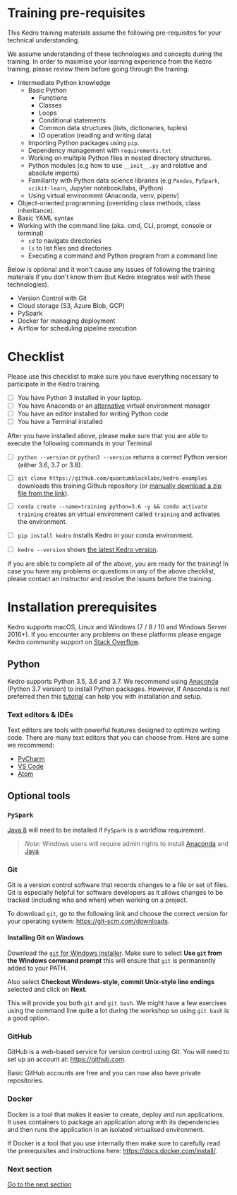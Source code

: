 # Training pre-requisites
This Kedro training materials assume the following pre-requisites for your technical understanding.

We assume understanding of these technologies and concepts during the training. In order to maximise your learning experience from the Kedro training, please review them before going through the training.

- Intermediate Python knowledge
  - Basic Python
    - Functions
    - Classes
    - Loops
    - Conditional statements
    - Common data structures (lists, dictionaries, tuples)
    - IO operation (reading and writing data)
  - Importing Python packages using `pip`.
  - Dependency management with `requirements.txt`
  - Working on multiple Python files in nested directory structures.
  - Python modules (e.g how to use `__init__.py` and relative and absolute imports)
  - Familiarity with Python data science libraries (e.g `Pandas`, `PySpark`, `scikit-learn`, Jupyter notebook/labs, iPython)
  - Using virtual environment (Anaconda, venv, pipenv)
- Object-oriented programming (overriding class methods, class inheritance).
- Basic YAML syntax
- Working with the command line (aka. cmd, CLI, prompt, console or terminal)
  -  `cd` to navigate directories
  -  `ls` to list files and directories
  -  Executing a command and Python program from a command line

Below is optional and it won't cause any issues of following the training materials if you don't know them (but Kedro integrates well with these technologies).
- Version Control with Git
- Cloud storage (S3, Azure Blob, GCP)
- PySpark
- Docker for managing deployment
- Airflow for scheduling pipeline execution

# Checklist
Please use this checklist to make sure you have everything necessary to participate in the Kedro training.

- [ ] You have Python 3 installed in your laptop.
- [ ] You have Anaconda or an [alternative](https://github.com/quantumblacklabs/kedro-examples/blob/master/kedro-training/docs/02_virtual-environment.md) virtual environment manager
- [ ] You have an editor installed for writing Python code
- [ ] You have a Terminal installed

After you have installed above, please make sure that you are able to execute the following commands in your Terminal
- [ ]  `python --version` or `python3 --version` returns a correct Python version (either 3.6, 3.7 or 3.8).
- [ ] `git clone https://github.com/quantumblacklabs/kedro-examples` downloads this training Github repository (or [manually download a zip file from the link](https://stackoverflow.com/questions/2751227/how-to-download-source-in-zip-format-from-github)).

- [ ] `conda create --name=training python=3.6 -y && conda activate training` creates an virtual environment called `training` and activates the environment.

- [ ] `pip install kedro` installs Kedro in your conda environment.

- [ ]  `kedro --version` shows [the latest Kedro version](https://pypi.org/project/kedro/).


If you are able to complete all of the above, you are ready for the training! In case you have any problems or questions in any of the above checklist, please contact an instructor and resolve the issues before the training.

# Installation prerequisites

Kedro supports macOS, Linux and Windows (7 / 8 / 10 and Windows Server 2016+). If you encounter any problems on these platforms please engage Kedro community support on [Stack Overflow](https://stackoverflow.com/questions/tagged/kedro).

## Python

Kedro supports Python 3.5, 3.6 and 3.7. We recommend using [Anaconda](https://www.anaconda.com/download) (Python 3.7 version) to install Python packages. However, if Anaconda is not preferred then this [tutorial](https://realpython.com/installing-python/) can help you with installation and setup.

### Text editors & IDEs
Text editors are tools with powerful features designed to optimize writing code. There are many text editors that you can choose from. Here are some we recommend:

- [PyCharm](https://www.jetbrains.com/pycharm/download/)
- [VS Code](https://code.visualstudio.com/)
- [Atom](https://atom.io/)

## Optional tools

### `PySpark`

[Java 8](https://www.oracle.com/technetwork/java/javase/downloads/index.html) will need to be installed if `PySpark` is a workflow requirement.

> _Note:_ Windows users will require admin rights to install [Anaconda](https://www.anaconda.com/download) and [Java](https://www.oracle.com/technetwork/java/javase/downloads/index.html).


### Git
Git is a version control software that records changes to a file or set of files. Git is especially helpful for software developers as it allows changes to be tracked (including who and when) when working on a project.

To download `git`, go to the following link and choose the correct version for your operating system: https://git-scm.com/downloads.

#### Installing Git on Windows
Download the [`git` for Windows installer](https://gitforwindows.org/). Make sure to select **Use `git` from the Windows command prompt** this will ensure that `git` is permanently added to your PATH.

Also select **Checkout Windows-style, commit Unix-style line endings** selected and click on **Next**.

This will provide you both `git` and `git bash`. We might have a few exercises using the command line quite a lot during the workshop so using `git bash` is a good option.

### GitHub
GitHub is a web-based service for version control using Git. You will need to set up an account at: https://github.com.

Basic GitHub accounts are free and you can now also have private repositories.

### Docker
Docker is a tool that makes it easier to create, deploy and run applications. It uses containers to package an application along with its dependencies and then runs the application in an isolated virtualised environment.

If Docker is a tool that you use internally then make sure to carefully read the prerequisites and instructions here: https://docs.docker.com/install/.

### Next section
[Go to the next section](./02_virtual-environment.md)
